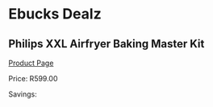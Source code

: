 
# Ebucks Dealz
## Philips XXL Airfryer Baking Master Kit
[Product Page](https://www.ebucks.com/web/shop/productSelected.do?prodId=1155334696&catId=704983235)

Price: R599.00

Savings: 


	